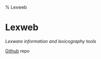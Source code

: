 % Lexweb

# Lexweb

_Lexware information and lexicography tools_

[Github](https://github.com/alaskanlc/lexweb) repo


